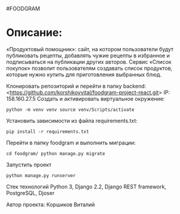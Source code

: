 #FOODGRAM

# Описание:
«Продуктовый помощник»: сайт, на котором пользователи будут публиковать рецепты, добавлять чужие рецепты в избранное и подписываться на публикации других авторов. Сервис «Список покупок» позволит пользователям создавать список продуктов, которые нужно купить для приготовления выбранных блюд.


Клонировать репозиторий и перейти в папку backend:
<<https://github.com/korshikovvital/foodgram-project-react.git>>
IP: 158.160.27.5
Создать и активировать виртуальное окружение:

`python -m venv venv
source venv/Scripts/activate`

Установить зависимости из файла requirements.txt:

`pip install -r requirements.txt`

Перейти в папку foodgram и выполнить миграции:

`cd foodgram/
python manage.py migrate`

Запустить проект

`python manage.py runserver`


Стек технологий
Python 3, Django 2.2, Django REST framework, PostgreSQL, Djoser


Автор проекта:
Коршиков Виталий 
